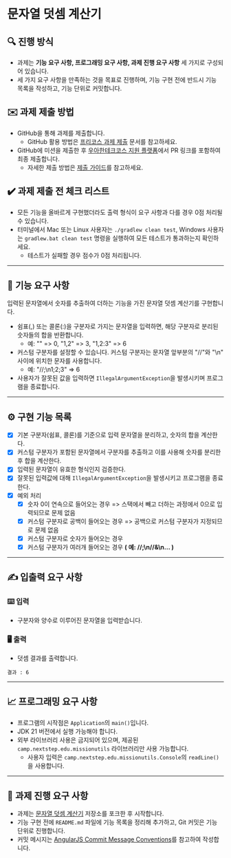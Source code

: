 # 문자열 덧셈 계산기

## 🔍 진행 방식

- 과제는 **기능 요구 사항, 프로그래밍 요구 사항, 과제 진행 요구 사항** 세 가지로 구성되어 있습니다.
- 세 가지 요구 사항을 만족하는 것을 목표로 진행하며, 기능 구현 전에 반드시 기능 목록을 작성하고, 기능 단위로 커밋합니다.

## ✉️ 과제 제출 방법

- GitHub을 통해 과제를 제출합니다.
    - GitHub 활용 방법은 [프리코스 과제 제출](https://github.com/woowacourse/woowacourse-docs/tree/master/precourse) 문서를 참고하세요.
- GitHub에 미션을 제출한 후 [우아한테크코스 지원 플랫폼](https://apply.techcourse.co.kr)에서 PR 링크를 포함하여 최종 제출합니다.
    - 자세한 제출 방법은 [제출 가이드](https://github.com/woowacourse/woowacourse-docs/tree/master/precourse#%EC%A0%9C%EC%B6%9C-%EA%B0%80%EC%9D%B4%EB%93%9C)를 참고하세요.

## ✔️ 과제 제출 전 체크 리스트

- 모든 기능을 올바르게 구현했더라도 출력 형식이 요구 사항과 다를 경우 0점 처리될 수 있습니다.
- 터미널에서 Mac 또는 Linux 사용자는 `./gradlew clean test`, Windows 사용자는 `gradlew.bat clean test` 명령을 실행하여 모든 테스트가 통과하는지 확인하세요.
    - 테스트가 실패할 경우 점수가 0점 처리됩니다.

---

## 🚀 기능 요구 사항

입력된 문자열에서 숫자를 추출하여 더하는 기능을 가진 문자열 덧셈 계산기를 구현합니다.

- 쉼표(,) 또는 콜론(:)을 구분자로 가지는 문자열을 입력하면, 해당 구분자로 분리된 숫자들의 합을 반환합니다.
    - 예: "" => 0, "1,2" => 3, "1,2:3" => 6
- 커스텀 구분자를 설정할 수 있습니다. 커스텀 구분자는 문자열 앞부분의 "//"와 "\n" 사이에 위치한 문자를 사용합니다.
    - 예: "//;\n1;2;3" => 6
- 사용자가 잘못된 값을 입력하면 `IllegalArgumentException`을 발생시키며 프로그램을 종료합니다.

---

## ⚙️ 구현 기능 목록

- [x] 기본 구분자(쉼표, 콜론)를 기준으로 입력 문자열을 분리하고, 숫자의 합을 계산한다.
- [x] 커스텀 구분자가 포함된 문자열에서 구분자를 추출하고 이를 사용해 숫자를 분리한 후 합을 계산한다.
- [x] 입력된 문자열이 유효한 형식인지 검증한다.
- [x] 잘못된 입력값에 대해 `IllegalArgumentException`을 발생시키고 프로그램을 종료한다.
- [x] 예외 처리
  - [x] 숫자 0이 연속으로 들어오는 경우 => 스택에서 빼고 더하는 과정에서 0으로 입력되므로 문제 없음
  - [x] 커스텀 구분자로 공백이 들어오는 경우 => 공백으로 커스텀 구분자가 지정되므로 문제 없음
  - [x] 커스텀 구분자로 숫자가 들어오는 경우
  - [x] 커스텀 구분자가 여러개 들어오는 경우 **( 예: //;\n//&\n... )**

---

## ✍️ 입출력 요구 사항

### ⌨️ 입력

- 구분자와 양수로 이루어진 문자열을 입력받습니다.

### 🖥 출력

- 덧셈 결과를 출력합니다.

```
결과 : 6
```

---

## 📈 프로그래밍 요구 사항

- 프로그램의 시작점은 `Application`의 `main()`입니다.
- JDK 21 버전에서 실행 가능해야 합니다.
- 외부 라이브러리 사용은 금지되어 있으며, 제공된 `camp.nextstep.edu.missionutils` 라이브러리만 사용 가능합니다.
    - 사용자 입력은 `camp.nextstep.edu.missionutils.Console`의 `readLine()`을 사용합니다.

---

## 📝 과제 진행 요구 사항

- 과제는 [문자열 덧셈 계산기](https://github.com/woowacourse-precourse/java-calculator-7) 저장소를 포크한 후 시작합니다.
- 기능 구현 전에 `README.md` 파일에 기능 목록을 정리해 추가하고, Git 커밋은 기능 단위로 진행합니다.
- 커밋 메시지는 [AngularJS Commit Message Conventions](https://gist.github.com/stephenparish/9941e89d80e2bc58a153)를 참고하여 작성합니다.

